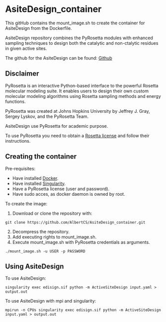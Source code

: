 # AsiteDesign_container
This gitHub contains the mount_image.sh to create the container for AsiteDesign from the Dockerfile.

AsiteDesign repository combines the PyRosetta modules with enhanced sampling techniques to design both the catalytic and non-ctalytic residues in given active sites.

The github for the AsiteDesign can be found: [Github](https://github.com/masoudk/AsiteDesign)

Disclaimer
---
PyRosetta is an interactive Python-based interface to the powerful Rosetta molecular modeling suite. It enables users to design their own custom molecular modeling algorithms using Rosetta sampling methods and energy functions.

PyRosetta was created at Johns Hopkins University by Jeffrey J. Gray, Sergey Lyskov, and the PyRosetta Team.

AsiteDesign use PyRosetta for academic purpose.

To use PyRosetta you need to obtain a [Rosetta license](https://www.pyrosetta.org/home/licensing-pyrosetta) and follow their instructions.


Creating the container
---
Pre-requisites:
- Have installed [Docker](https://docs.docker.com/engine/install/ubuntu/).
- Have installed [Singularity](https://docs.sylabs.io/guides/3.0/user-guide/installation.html).
- Have a PyRosetta license (user and password).
- Have sudo acces, as docker daemon is owned by root.

To create the image:
  1. Download or clone the repository with:
  ```
  git clone https://github.com/AlbertCS/AsiteDesign_container.git
  ```
  2. Decompress the repository.
  3. Add executing rights to mount_image.sh.
  4. Execute mount_image.sh with PyRosetta credentials as arguments.
  ```
  ./mount_image.sh -u USER -p PASSWORD
  ```

Using AsiteDesign
---
To use AsiteDesign:
```
singularity exec edisign.sif python -m ActiveSiteDesign input.yaml > output.out
```
To use AsiteDesign with mpi and singularity:
```
mpirun -n CPUs singularity exec edisign.sif python -m ActiveSiteDesign input.yaml > output.out
```
